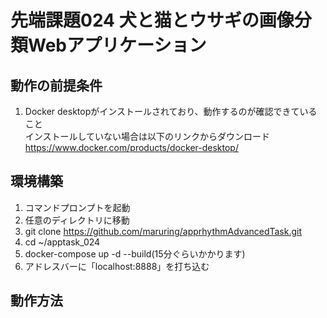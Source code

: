 # 先端課題024 犬と猫とウサギの画像分類Webアプリケーション

## 動作の前提条件
1. Docker desktopがインストールされており、動作するのが確認できていること  
インストールしていない場合は以下のリンクからダウンロード  
https://www.docker.com/products/docker-desktop/  

## 環境構築
1. コマンドプロンプトを起動
2. 任意のディレクトリに移動
3. git clone https://github.com/maruring/apprhythmAdvancedTask.git
4. cd ~/apptask_024
5. docker-compose up -d --build(15分ぐらいかかります)
6. アドレスバーに「localhost:8888」を打ち込む

## 動作方法
